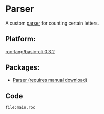# Parser

A custom [parser](https://www.techopedia.com/definition/3854/parser) for counting certain letters.

## Platform:
[roc-lang/basic-cli 0.3.2](https://github.com/roc-lang/basic-cli/tree/0.3.2)

## Packages:
- [Parser (requires manual download)](https://github.com/roc-lang/roc/tree/main/examples/parser/package)

## Code
```roc
file:main.roc
```
